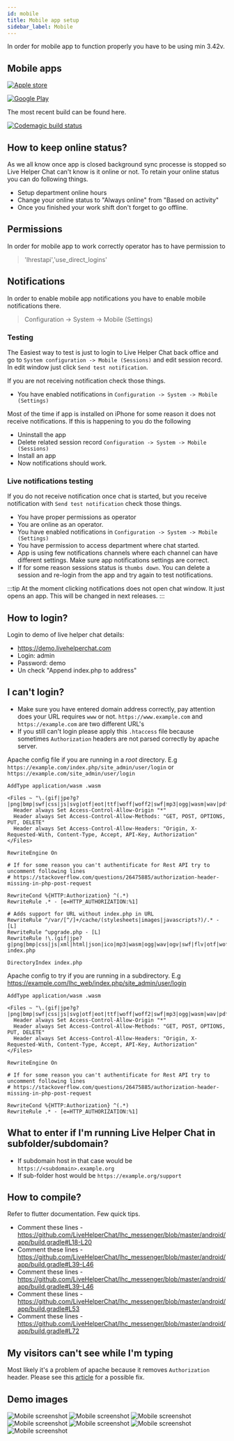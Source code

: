 ```yaml
---
id: mobile
title: Mobile app setup
sidebar_label: Mobile
---
```


In order for mobile app to function properly you have to be using min 3.42v.

## Mobile apps

[![Apple store](https://livehelperchat.com/design/defaulttheme/images/apps/apple.svg)](https://apps.apple.com/us/app/id1530399116)

[![Google Play](https://livehelperchat.com/design/defaulttheme/images/apps/google-play.png)](https://play.google.com/store/apps/details?id=com.livehelperchat.chat)

The most recent build can be found here.

[![Codemagic build status](https://api.codemagic.io/apps/5f50c50be2db272d7690ae45/5f50c50be2db272d7690ae44/status_badge.svg)](https://codemagic.io/apps/5f50c50be2db272d7690ae45/5f50c50be2db272d7690ae44/latest_build)

## How to keep online status?

As we all know once app is closed background sync processe is stopped so Live Helper Chat can't know is it online or not. To retain your online status you can do following things.

 * Setup department online hours
 * Change your online status to "Always online" from "Based on activity"
 * Once you finished your work shift don't forget to go offline.

## Permissions

In order for mobile app to work correctly operator has to have permission to

> 'lhrestapi','use_direct_logins'

## Notifications

In order to enable mobile app notifications you have to enable mobile notifications there.

> Configuration -> System -> Mobile (Settings)

### Testing

The Easiest way to test is just to login to Live Helper Chat back office and go to `System configuration -> Mobile (Sessions)` and edit session record. In edit window just click `Send test notification`.

If you are not receiving notification check those things.

 * You have enabled notifications in `Configuration -> System -> Mobile (Settings)`

Most of the time if app is installed on iPhone for some reason it does not receive notifications. If this is happening to you do the following

 * Uninstall the app
 * Delete related session record `Configuration -> System -> Mobile (Sessions)`
 * Install an app
 * Now notifications should work.

### Live notifications testing

If you do not receive notification once chat is started, but you receive notification with `Send test notification` check those things.

 * You have proper permissions as operator
 * You are online as an operator.
 * You have enabled notifications in `Configuration -> System -> Mobile (Settings)`
 * You have permission to access department where chat started.
 * App is using few notifications channels where each channel can have different settings. Make sure app notifications settings are correct.
 * If for some reason sessions status is `thumbs down`. You can delete a session and re-login from the app and try again to test notifications.
 
:::tip 
At the moment clicking notifications does not open chat window. It just opens an app. This will be changed in next releases.
:::

## How to login?

Login to demo of live helper chat details: 
 
 * https://demo.livehelperchat.com
 * Login: admin
 * Password: demo
 * Un check "Append index.php to address"

## I can't login?

 * Make sure you have entered domain address correctly, pay attention does your URL requires `www` or not. `https://www.example.com` and `https://example.com` are two different URL's
 * If you still can't login please apply this `.htaccess` file because sometimes `Authorization` headers are not parsed correctly by apache server.
 
Apache config file if you are running in a *root* directory. E.g `https://example.com/index.php/site_admin/user/login` or `https://example.com/site_admin/user/login`
 
```apacheconfig
AddType application/wasm .wasm

<Files ~ "\.(gif|jpe?g?|png|bmp|swf|css|js|svg|otf|eot|ttf|woff|woff2|swf|mp3|ogg|wasm|wav|pdf|ico|txt)$">
  Header always Set Access-Control-Allow-Origin "*"
  Header always Set Access-Control-Allow-Methods: "GET, POST, OPTIONS, PUT, DELETE"
  Header always Set Access-Control-Allow-Headers: "Origin, X-Requested-With, Content-Type, Accept, API-Key, Authorization"
</Files>

RewriteEngine On

# If for some reason you can't authentificate for Rest API try to uncomment following lines
# https://stackoverflow.com/questions/26475885/authorization-header-missing-in-php-post-request

RewriteCond %{HTTP:Authorization} ^(.*)
RewriteRule .* - [e=HTTP_AUTHORIZATION:%1]

# Adds support for URL without index.php in URL
RewriteRule ^/var/[^/]+/cache/(stylesheets|images|javascripts?)/.* - [L]
RewriteRule ^upgrade.php - [L]
RewriteRule !\.(gif|jpe?g|png|bmp|css|js|xml|html|json|ico|mp3|wasm|ogg|wav|ogv|swf|flv|otf|woff2|woff|eot|ttf)|var(.+)storage.pdf(.+)\.pdf$ index.php

DirectoryIndex index.php
```

Apache config to try if you are running in a subdirectory. E.g https://example.com/lhc_web/index.php/site_admin/user/login

```apacheconfig
AddType application/wasm .wasm

<Files ~ "\.(gif|jpe?g?|png|bmp|swf|css|js|svg|otf|eot|ttf|woff|woff2|swf|mp3|ogg|wasm|wav|pdf|ico|txt)$">
  Header always Set Access-Control-Allow-Origin "*"
  Header always Set Access-Control-Allow-Methods: "GET, POST, OPTIONS, PUT, DELETE"
  Header always Set Access-Control-Allow-Headers: "Origin, X-Requested-With, Content-Type, Accept, API-Key, Authorization"
</Files>

RewriteEngine On

# If for some reason you can't authentificate for Rest API try to uncomment following lines
# https://stackoverflow.com/questions/26475885/authorization-header-missing-in-php-post-request

RewriteCond %{HTTP:Authorization} ^(.*)
RewriteRule .* - [e=HTTP_AUTHORIZATION:%1]
```

## What to enter if I'm running Live Helper Chat in subfolder/subdomain?

 * If subdomain host in that case would be `https://<subdomain>.example.org`
 * If sub-folder host would be `https://example.org/support`  

## How to compile?

Refer to flutter documentation. Few quick tips.

 * Comment these lines - https://github.com/LiveHelperChat/lhc_messenger/blob/master/android/app/build.gradle#L18-L20
 * Comment these lines - https://github.com/LiveHelperChat/lhc_messenger/blob/master/android/app/build.gradle#L39-L46
 * Comment these lines - https://github.com/LiveHelperChat/lhc_messenger/blob/master/android/app/build.gradle#L39-L46
 * Comment these lines - https://github.com/LiveHelperChat/lhc_messenger/blob/master/android/app/build.gradle#L53
 * Comment these lines - https://github.com/LiveHelperChat/lhc_messenger/blob/master/android/app/build.gradle#L72

## My visitors can't see while I'm typing

Most likely it's a problem of apache because it removes `Authorization` header. Please see this [article](development/remove-index-php.md) for a possible fix.

## Demo images

![Mobile screenshot](/img/mobile/screen-1.chat.jpg)
![Mobile screenshot](/img/mobile/screen-2.chat.jpg)
![Mobile screenshot](/img/mobile/screen-4.chat.jpg)
![Mobile screenshot](/img/mobile/screen-6.chat.jpg)
![Mobile screenshot](/img/mobile/screen-7.chat.jpg)
![Mobile screenshot](/img/mobile/screenshot-8.png)
![Mobile screenshot](/img/mobile/screenshot-9.png)

